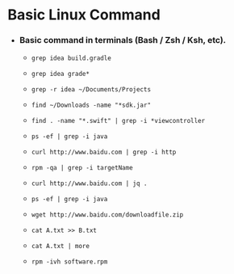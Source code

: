 # Basic Linux Command   
* <B><H3>Basic command in terminals (Bash / Zsh / Ksh, etc). </H3></B>
   

	 - `grep idea build.gradle` 
		 
	 - `grep idea grade*`  
        
	 - `grep -r idea ~/Documents/Projects` 
        
    - `find ~/Downloads -name "*sdk.jar"`         
        
    - `find . -name "*.swift" | grep -i *viewcontroller` 
     
    - `ps -ef | grep -i java` 
     
    - `curl http://www.baidu.com | grep -i http` 
     
    - `rpm -qa | grep -i targetName`  
     
    - `curl http://www.baidu.com | jq .`  

    - `ps -ef | grep -i java`

    - `wget http://www.baidu.com/downloadfile.zip`

    - `cat A.txt >> B.txt`

    - `cat A.txt | more`

    - `rpm -ivh software.rpm`

     
